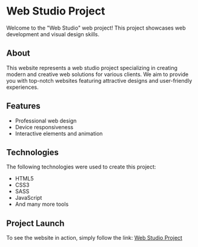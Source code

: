 # Web Studio Project

Welcome to the "Web Studio" web project! This project showcases web development and visual design skills.

## About

This website represents a web studio project specializing in creating modern and creative web solutions for various clients. We aim to provide you with top-notch websites featuring attractive designs and user-friendly experiences.

## Features

- Professional web design
- Device responsiveness
- Interactive elements and animation

## Technologies

The following technologies were used to create this project:

- HTML5
- CSS3
- SASS
- JavaScript
- And many more tools

## Project Launch

To see the website in action, simply follow the link: [Web Studio Project](https://cutestsun.github.io/web-studio/)

